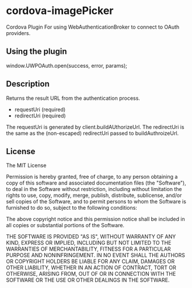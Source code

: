 ﻿cordova-imagePicker
===================

Cordova Plugin For using WebAuthenticationBroker to connect to OAuth providers.

## Using the plugin

window.UWPOAuth.open(success, error, params);

## Description

Returns the result URL from the authentication process.

- requestUri (required)
- redirectUri (required)

The requestUri is generated by client.buildAUthorizeUrl.
The redirectUri is the same as the (non-escaped) redirectUri passed to buildAuthroizeUrl.

## License

The MIT License

Permission is hereby granted, free of charge, to any person obtaining a copy
of this software and associated documentation files (the "Software"), to deal
in the Software without restriction, including without limitation the rights
to use, copy, modify, merge, publish, distribute, sublicense, and/or sell
copies of the Software, and to permit persons to whom the Software is
furnished to do so, subject to the following conditions:

The above copyright notice and this permission notice shall be included in
all copies or substantial portions of the Software.

THE SOFTWARE IS PROVIDED "AS IS", WITHOUT WARRANTY OF ANY KIND, EXPRESS OR
IMPLIED, INCLUDING BUT NOT LIMITED TO THE WARRANTIES OF MERCHANTABILITY,
FITNESS FOR A PARTICULAR PURPOSE AND NONINFRINGEMENT. IN NO EVENT SHALL THE
AUTHORS OR COPYRIGHT HOLDERS BE LIABLE FOR ANY CLAIM, DAMAGES OR OTHER
LIABILITY, WHETHER IN AN ACTION OF CONTRACT, TORT OR OTHERWISE, ARISING FROM,
OUT OF OR IN CONNECTION WITH THE SOFTWARE OR THE USE OR OTHER DEALINGS IN
THE SOFTWARE.
